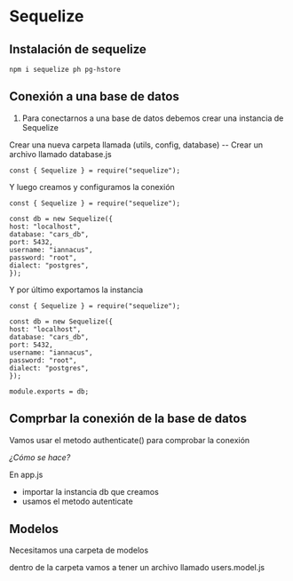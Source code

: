# Sequelize

## Instalación de sequelize

```
npm i sequelize ph pg-hstore
```

## Conexión a una base de datos

1.  Para conectarnos a una base de datos debemos crear una instancia de Sequelize

Crear una nueva carpeta llamada (utils, config, database)
-- Crear un archivo llamado database.js

```
const { Sequelize } = require("sequelize");
```

Y luego creamos y configuramos la conexión

```
const { Sequelize } = require("sequelize");

const db = new Sequelize({
host: "localhost",
database: "cars_db",
port: 5432,
username: "iannacus",
password: "root",
dialect: "postgres",
});
```

Y por último exportamos la instancia

```
const { Sequelize } = require("sequelize");

const db = new Sequelize({
host: "localhost",
database: "cars_db",
port: 5432,
username: "iannacus",
password: "root",
dialect: "postgres",
});

module.exports = db;
```

## Comprbar la conexión de la base de datos

Vamos usar el metodo authenticate() para comprobar la conexión

_¿Cómo se hace?_

En app.js

- importar la instancia db que creamos
- usamos el metodo autenticate

## Modelos

Necesitamos una carpeta de modelos

dentro de la carpeta vamos a tener un archivo llamado
users.model.js
